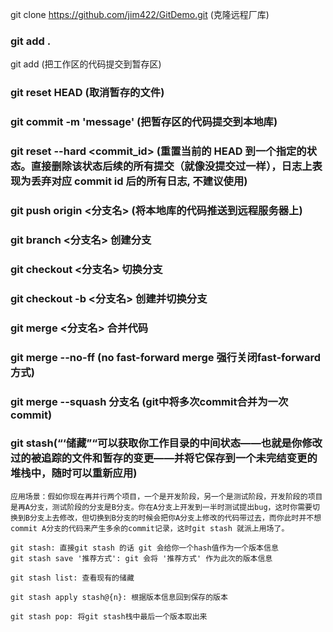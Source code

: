 git clone https://github.com/jim422/GitDemo.git (克隆远程厂库)

### git add .

git add <file> (把工作区的代码提交到暂存区)

### git reset HEAD <file> (取消暂存的文件)

### git commit -m 'message' (把暂存区的代码提交到本地库)

### git reset --hard <commit_id> (重置当前的 HEAD 到一个指定的状态。直接删除该状态后续的所有提交（就像没提交过一样），日志上表现为丢弃对应 commit id 后的所有日志, 不建议使用)

### git push origin <分支名> (将本地库的代码推送到远程服务器上)

### git branch <分支名> 创建分支

### git checkout  <分支名> 切换分支

### git checkout -b <分支名> 创建并切换分支

### git merge <分支名> 合并代码

### git merge --no-ff (no fast-forward merge 强行关闭fast-forward方式)

### git merge --squash 分支名 (git中将多次commit合并为一次commit)

### git stash(“‘储藏”“可以获取你工作目录的中间状态——也就是你修改过的被追踪的文件和暂存的变更——并将它保存到一个未完结变更的堆栈中，随时可以重新应用)
    应用场景：假如你现在再并行两个项目，一个是开发阶段，另一个是测试阶段，开发阶段的项目是再A分支，测试阶段的分支是B分支。你在A分支上开发到一半时测试提出bug，这时你需要切换到B分支上去修改，但切换到B分支的时候会把你A分支上修改的代码带过去，而你此时并不想 commit A分支的代码来产生多余的commit记录，这时git stash 就派上用场了。
    
    git stash: 直接git stash 的话 git 会给你一个hash值作为一个版本信息
    git stash save '推荐方式': git 会将 '推荐方式' 作为此次的版本信息
    
    git stash list: 查看现有的储藏
    
    git stash apply stash@{n}: 根据版本信息回到保存的版本
    
    git stash pop: 将git stash栈中最后一个版本取出来
    


